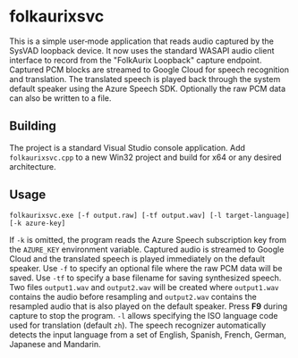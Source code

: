 # folkaurixsvc

This is a simple user‑mode application that reads audio captured by the
SysVAD loopback device.  It now uses the standard WASAPI audio client
interface to record from the "FolkAurix Loopback" capture endpoint.
Captured PCM blocks are streamed to Google Cloud for speech recognition
and translation.  The translated speech is played back through the
system default speaker using the Azure Speech SDK. Optionally the raw
PCM data can also be written to a file.

## Building
The project is a standard Visual Studio console application.  Add
`folkaurixsvc.cpp` to a new Win32 project and build for x64 or any
desired architecture.

## Usage
```
folkaurixsvc.exe [-f output.raw] [-tf output.wav] [-l target-language] [-k azure-key]
```
If `-k` is omitted, the program reads the Azure Speech subscription key from
the `AZURE_KEY` environment variable.
Captured audio is streamed to Google Cloud and the translated speech is
played immediately on the default speaker. Use
`-f` to specify an optional file where the raw PCM data will be saved. Use
`-tf` to specify a base filename for saving synthesized speech. Two files
`output1.wav` and `output2.wav` will be created where `output1.wav` contains
the audio before resampling and `output2.wav` contains the resampled audio
that is also played on the default speaker.
Press **F9** during capture to stop the program. `-l` allows specifying
the ISO language code used for translation (default `zh`). The speech
recognizer automatically detects the input language from a set of
English, Spanish, French, German, Japanese and Mandarin.
